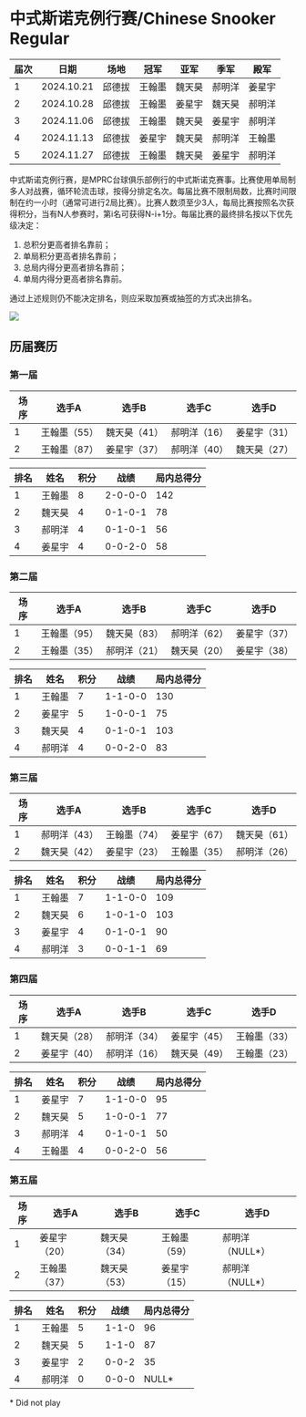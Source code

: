 # 中式斯诺克例行赛/Chinese Snooker Regular

| 届次 | 日期       | 场地    | 冠军   | 亚军  | 季军   | 殿军   |
| ---- | ---------- | -----  | ----- | ----- | ------ | ----- |
| 1    | 2024.10.21 | 邱德拔 | 王翰墨 | 魏天昊 | 郝明洋 | 姜星宇 |
| 2    | 2024.10.28 | 邱德拔 | 王翰墨 | 姜星宇 | 魏天昊 | 郝明洋 |
| 3    | 2024.11.06 | 邱德拔 | 王翰墨 | 魏天昊 | 姜星宇 | 郝明洋 |
| 4    | 2024.11.13 | 邱德拔 | 姜星宇 | 魏天昊 | 郝明洋 | 王翰墨 |
| 5    | 2024.11.27 | 邱德拔 | 王翰墨 | 魏天昊 | 姜星宇 | 郝明洋 |

中式斯诺克例行赛，是MPRC台球俱乐部例行的中式斯诺克赛事。比赛使用单局制多人对战赛，循环轮流击球，按得分排定名次。每届比赛不限制局数，比赛时间限制在约一小时（通常可进行2局比赛）。比赛人数须至少3人，每局比赛按照名次获得积分，当有N人参赛时，第i名可获得N-i+1分。每届比赛的最终排名按以下优先级决定：

1. 总积分更高者排名靠前；
2. 单局积分更高者排名靠前；
3. 总局内得分更高者排名靠前；
4. 单局内得分更高者排名靠前。

通过上述规则仍不能决定排名，则应采取加赛或抽签的方式决出排名。

![](./img/chinese_snooker_regular.jpg)

## 历届赛历

### 第一届

| 场序 | 选手A        | 选手B       | 选手C        | 选手D       |
| ---- | ----------- | ----------- | ----------- | ----------- |
| 1    | 王翰墨（55） | 魏天昊（41） | 郝明洋（16） | 姜星宇（31） |
| 2    | 王翰墨（87） | 姜星宇（37） | 郝明洋（40） | 魏天昊（27） |

| 排名 | 姓名   | 积分 | 战绩     | 局内总得分  |
| ---- | ----- | ---- | ------- | ---------- |
| 1    | 王翰墨 | 8    | 2-0-0-0 | 142        |
| 2    | 魏天昊 | 4    | 0-1-0-1 | 78         |
| 3    | 郝明洋 | 4    | 0-1-0-1 | 56         |
| 4    | 姜星宇 | 4    | 0-0-2-0 | 58         |

### 第二届

| 场序 | 选手A        | 选手B        | 选手C        | 选手D        |
| ---- | ------------ | ------------ | ------------ | ------------ |
| 1    | 王翰墨（95） | 魏天昊（83） | 郝明洋（62） | 姜星宇（37） |
| 2    | 王翰墨（35） | 郝明洋（21） | 魏天昊（20） | 姜星宇（38） |

| 排名 | 姓名   | 积分 | 战绩    | 局内总得分 |
| ---- | ------ | ---- | ------- | ---------- |
| 1    | 王翰墨 | 7    | 1-1-0-0 | 130        |
| 2    | 姜星宇 | 5    | 1-0-0-1 | 75         |
| 3    | 魏天昊 | 4    | 0-1-0-1 | 103        |
| 4    | 郝明洋 | 4    | 0-0-2-0 | 83         |

### 第三届

| 场序 | 选手A        | 选手B        | 选手C        | 选手D        |
| ---- | ------------ | ------------ | ------------ | ------------ |
| 1    | 郝明洋（43） | 王翰墨（74） | 姜星宇（67） | 魏天昊（61） |
| 2    | 魏天昊（42） | 姜星宇（23） | 王翰墨（35） | 郝明洋（26） |

| 排名 | 姓名   | 积分 | 战绩    | 局内总得分 |
| ---- | ------ | ---- | ------- | ---------- |
| 1    | 王翰墨 | 7    | 1-1-0-0 | 109        |
| 2    | 魏天昊 | 6    | 1-0-1-0 | 103        |
| 3    | 姜星宇 | 4    | 0-1-0-1 | 90         |
| 4    | 郝明洋 | 3    | 0-0-1-1 | 69         |

### 第四届

| 场序 | 选手A        | 选手B        | 选手C        | 选手D        |
| ---- | ------------ | ------------ | ------------ | ------------ |
| 1    | 魏天昊（28） | 郝明洋（34） | 姜星宇（45） | 王翰墨（33） |
| 2    | 姜星宇（40） | 郝明洋（16） | 魏天昊（49） | 王翰墨（23） |

| 排名 | 姓名   | 积分 | 战绩    | 局内总得分 |
| ---- | ------ | ---- | ------- | ---------- |
| 1    | 姜星宇 | 7    | 1-1-0-0 | 95         |
| 2    | 魏天昊 | 5    | 1-0-0-1 | 77         |
| 3    | 郝明洋 | 4    | 0-1-0-1 | 50         |
| 4    | 王翰墨 | 4    | 0-0-2-0 | 56         |

### 第五届

| 场序 | 选手A        | 选手B        | 选手C        | 选手D        |
| ---- | ------------ | ------------ | ------------ | ------------ |
| 1    | 姜星宇（20） | 魏天昊（34） | 王翰墨（59） | 郝明洋（NULL\*） |
| 2    | 王翰墨（37） | 魏天昊（53） | 姜星宇（15） | 郝明洋（NULL\*） |

| 排名 | 姓名   | 积分 | 战绩    | 局内总得分 |
| ---- | ------ | ---- | ------- | ---------- |
| 1    | 王翰墨 | 5    | 1-1-0   | 96         |
| 2    | 魏天昊 | 5    | 1-1-0   | 87         |
| 3    | 姜星宇 | 2    | 0-0-2   | 35         |
| 4    | 郝明洋 | 0    | 0-0-0   | NULL\*     |

\* Did not play